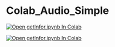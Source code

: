 # Colab_Audio_Simple


[![Open getInfor.ipynb In Colab](https://colab.research.google.com/assets/colab-badge.svg)](https://colab.research.google.com/github/JeonghunLee/Colab_Audio_Simple/blob/master/simple.ipynb)
   
[![Open getInfor.ipynb In Colab](https://colab.research.google.com/assets/colab-badge.svg)](https://colab.research.google.com/github/JeonghunLee/Colab_Audio_Simple/blob/master/fft_for_filtering.ipynb)
